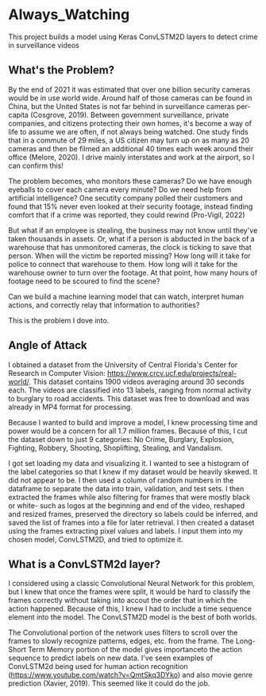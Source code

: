 # Always_Watching
This project builds a model using Keras ConvLSTM2D layers to detect crime in surveillance videos

## What's the Problem?

By the end of 2021 it was estimated that over one billion security cameras would be in use world wide. Around half of those cameras can be found in China, but the United States is not far behind in surveillance cameras per-capita (Cosgrove, 2019). Between government surveillance, private companies, and citizens protecting their own homes, it's become a way of life to assume we are often, if not always being watched. One study finds that in a commute of 29 miles, a US citizen may turn up on as many as 20 cameras and then be filmed an additional 40 times each week around their office (Melore, 2020). I drive mainly interstates and work at the airport, so I can confirm this!

The problem becomes, who monitors these cameras? Do we have enough eyeballs to cover each camera every minute? Do we need help from artificial intelligence? One secutity company polled their customers and found that 15% never even looked at their security footage, instead finding comfort that if a crime was reported, they could rewind (Pro-Vigil, 2022) 

But what if an employee is stealing, the business may not know until they've taken thousands in assets. Or, what if a person is abducted in the back of a warehouse that has unmonitored cameras, the clock is ticking to save that person. When will the victim be reported missing? How long will it take for police to connect that warehouse to them. How long will it take for the warehouse owner to turn over the footage. At that point, how many hours of footage need to be scoured to find the scene?

Can we build a machine learning model that can watch, interpret human actions, and correctly relay that information to authorities?

This is the problem I dove into. 



## Angle of Attack

I obtained a dataset from the University of Central Florida's Center for Research in Computer Vision: https://www.crcv.ucf.edu/projects/real-world/. This dataset contains 1900 videos averaging around 30 seconds each. The videos are classified into 13 labels, ranging from normal activity to burglary to road accidents. This dataset was free to download and was already in MP4 format for processing. 

Because I wanted to build and improve a model, I knew processing time and power would be a concern for all 1.7 million frames. Because of this, I cut the dataset down to just 9 categories: No Crime, Burglary, Explosion, Fighting, Robbery, Shooting, Shoplifting, Stealing, and Vandalism. 
 
I got set loading my data and visualizing it. I wanted to see a histogram of the label categories so that I knew if my dataset would be heavily skewed. It did not appear to be. I then used a column of random numbers in the dataframe to separate the data into train, validation, and test sets. I then extracted the frames while also filtering for frames that were mostly black or white- such as logos at the beginning and end of the video, reshaped and resized frames, preserved the directory so labels could be inferred, and saved the list of frames into a file for later retrieval. I then created a dataset using the frames extracting pixel values and labels. I input them into my chosen model, ConvLSTM2D, and tried to optimize it. 



## What is a ConvLSTM2d layer?

I considered using a classic Convolutional Neural Network for this problem, but I knew that once the frames were split, it would be hard to classify the frames correctly without taking into accout the order that in which the action happened. Because of this, I knew I had to include a time sequence element into the model. The ConvLSTM2D model is the best of both worlds. 

The Convolutional portion of the network uses filters to scroll over the frames to slowly recognize patterns, edges, etc. from the frame. The Long-Short Term Memory portion of the model gives importanceto the action sequence to predict labels on new data. I've seen examples of ConvLSTM2d being used for human action recognition (https://www.youtube.com/watch?v=QmtSkq3DYko) and also movie genre prediction (Xavier, 2019). This seemed like it could do the job. 

